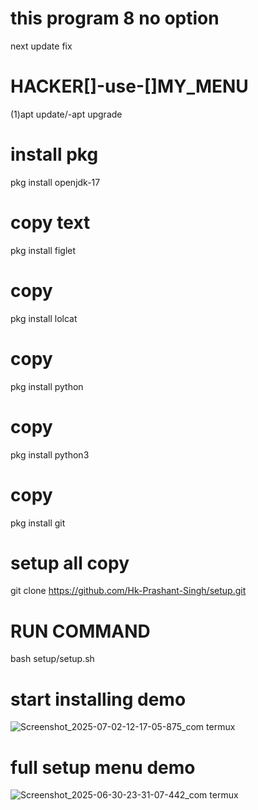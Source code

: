 # this program 8 no option
 next update fix
# HACKER[]-use-[]MY_MENU 
(1)apt update/-apt upgrade 
# install pkg
pkg install openjdk-17
# copy text 
pkg install figlet
# copy 
pkg install lolcat 
# copy
pkg install python
# copy
pkg install python3
# copy 
pkg install git
# setup all copy 
git clone https://github.com/Hk-Prashant-Singh/setup.git

# RUN COMMAND 
bash setup/setup.sh
# start installing demo 
![Screenshot_2025-07-02-12-17-05-875_com termux](https://github.com/user-attachments/assets/1a119716-6f9f-4956-9ee0-5a3e24872610)

# full setup menu demo 
![Screenshot_2025-06-30-23-31-07-442_com termux](https://github.com/user-attachments/assets/8e553cd3-fadc-4672-b087-e4dd32ed5e6a)

